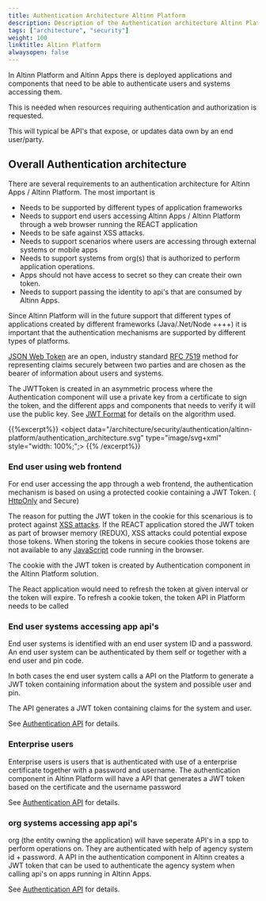 ```yaml
---
title: Authentication Architecture Altinn Platform
description: Description of the Authentication architecture Altinn Platform
tags: ["architecture", "security"]
weight: 100
linktitle: Altinn Platform
alwaysopen: false
---
```

In Altinn Platform and Altinn Apps there is deployed applications and components that need to be able to authenticate users and systems accessing them.

This is needed when resources requiring authentication and authorization is requested.

This will typical be API's that expose, or updates data own by an end user/party.

## Overall Authentication architecture
There are several requirements to an authentication architecture for Altinn Apps / Altinn Platform. 
The most important is

- Needs to be supported by different types of application frameworks
- Needs to support end users accessing Altinn Apps / Altinn Platform through a web browser running the REACT application
- Needs to be safe against XSS attacks. 
- Needs to support scenarios where users are accessing through external systems or mobile apps
- Needs to support systems from org(s) that is authorized to perform application operations.
- Apps should not have access to secret so they can create their own token. 
- Needs to support passing the identity to api's that are consumed by Altinn Apps. 

Since Altinn Platform will in the future support that different types of applications created by different frameworks (Java/.Net/Node ++++) it is important that the
authentication mechanisms are supported by different types of platforms.

[JSON Web Token](https://jwt.io/) are an open, industry standard [RFC 7519](https://tools.ietf.org/html/rfc7519) method for representing claims securely between two parties and are chosen
as the bearer of information about users and systems.

The JWTToken is created in an asymmetric process where the Authentication component will use a private key from a certificate to sign the token, and the different apps and components that needs
to verify it will use the public key. See [JWT Format](jwt-format) for details on the algorithm used.

{{%excerpt%}}
<object data="/architecture/security/authentication/altinn-platform/authentication_architecture.svg" type="image/svg+xml" style="width: 100%;";></object>
{{% /excerpt%}}

### End user using web frontend
For end user accessing the app through a web frontend, the authentication mechanism is based on using a 
protected cookie containing a JWT Token. ( [HttpOnly](https://www.owasp.org/index.php/HttpOnly) and Secure)

The reason for putting the JWT token in the cookie for this scenarious is to protect 
against [XSS attacks](https://www.owasp.org/index.php/Cross-site_Scripting_(XSS)). 
If the REACT application stored the JWT token as part of browser memory (REDUX), XSS attacks could potential expose those tokens. 
When storing the tokens in secure cookies
those tokens are not available to any [JavaScript](https://en.wikipedia.org/wiki/JavaScript) code running in the browser.

The cookie with the JWT token is created by Authentication component in the Altinn Platform solution. 

The React application would need to refresh the token at given interval or the token will expire. 
To refresh a cookie token, the token API in Platform needs to be called

### End user systems accessing app api's
End user systems is identified with an end user system ID and a password. 
An end user system can be authenticated by them self or together with a end user and pin code. 

In both cases the end user system calls a API on the Platform to generate a JWT token containing 
information about the system and possible user and pin.

The API generates a JWT token containing claims for the system and user.

See [Authentication API](authentication-api) for details.

### Enterprise users
Enterprise users is users that is authenticated with use of a enterprise certificate together with a password and username. 
The authentication component in Altinn Platform will have a API
that generates a JWT token based on the certificate and the username password

See [Authentication API](authentication-api) for details.

### org systems accessing app api's
org (the entity owning the application) will have seperate API's in a spp to perform operations on. They are authenticated with 
help of agency system id + password. A API in the authentication component
in Altinn creates a JWT token that can be used to authenticate the agency system when 
calling api's on apps running in Altinn Apps.

See [Authentication API](authentication-api) for details.
